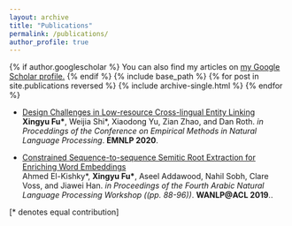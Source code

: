 ```yaml
---
layout: archive
title: "Publications"
permalink: /publications/
author_profile: true
---
```


{% if author.googlescholar %}
  You can also find my articles on <u><a href="{{author.googlescholar}}">my Google Scholar profile</a>.</u>
{% endif %}
{% include base_path %}
{% for post in site.publications reversed %}
  {% include archive-single.html %}
{% endfor %}


- [Design Challenges in Low-resource Cross-lingual Entity Linking](https://zeyofu.github.io/publications/2020-EDL)</b> <br> 
<b>Xingyu Fu*</b>, Weijia Shi*, Xiaodong Yu, Zian Zhao, and Dan Roth.
<i>in Proceddings of the Conference on Empirical Methods in Natural Language Processing</i>. <b>EMNLP 2020</b>.

- [Constrained Sequence-to-sequence Semitic Root Extraction for Enriching Word Embeddings](https://zeyofu.github.io/publications/2019-Arabic)</b> <br> 
Ahmed El-Kishky*, <b>Xingyu Fu*</b>, Aseel Addawood, Nahil Sobh, Clare Voss, and Jiawei Han.
<i>in Proceedings of the Fourth Arabic Natural Language Processing Workshop ((pp. 88-96))</i>. <b>WANLP@ACL 2019</b>..

[\* denotes equal contribution]
